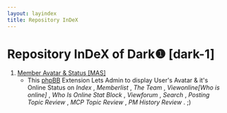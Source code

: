 ```yaml
---
layout: layindex
title: Repository InDeX
---
```

   
# Repository InDeX of Dark❶ [dark-1] #   
   
1. [Member Avatar & Status [MAS]](memberavatarstatus "Member Avatar & Status [MAS]")   
    - This [phpBB](//phpbb.com "phpBB") Extension Lets Admin to display User's Avatar & it's Online Status on *Index* , *Memberlist* , *The Team* , *Viewonline[Who is online]* , *Who Is Online Stat Block* , *Viewforum* , *Search* , *Posting Topic Review* , *MCP Topic Review* , *PM History Review* .  ;)  
